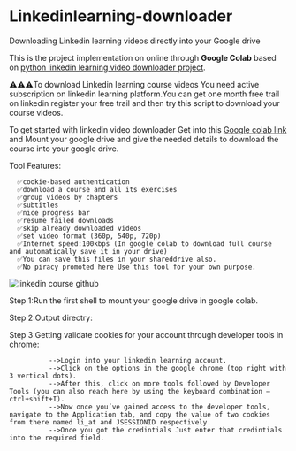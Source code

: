 # Linkedinlearning-downloader
Downloading Linkedin learning videos directly into your Google drive

This is the project implementation on online through **Google Colab** based on [python linkedin learning video downloader project](https://pypi.org/project/llvd/).

⚠️⚠️⚠️To download Linkedin learning course videos You need active subscription on linkedin learning platform.You can get one month free trail on linkedin register your free trail and then try this script to download your course videos.

To get started with linkedin video downloader Get into this [Google colab link](https://colab.research.google.com/github/LAVANSURESH/Linkedinlearning-downloader/blob/main/Linkedin-learning-video(course)%20downloader.ipynb)  and Mount your google drive and give the needed details to download the course into your google drive. 


Tool Features:

      ✅cookie-based authentication
      ✅download a course and all its exercises
      ✅group videos by chapters
      ✅subtitles
      ✅nice progress bar
      ✅resume failed downloads
      ✅skip already downloaded videos
      ✅set video format (360p, 540p, 720p)
      ✅Internet speed:100kbps (In google colab to download full course and automatically save it in your drive) 
      ✅You can save this files in your shareddrive also.
      ✅No piracy promoted here Use this tool for your own purpose.

![linkedin course github](https://user-images.githubusercontent.com/64597701/117582341-336fce80-b11f-11eb-8cc5-826352260303.png)

Step 1:Run the first shell to mount your google drive in google colab.


Step 2:Output directry:

Step 3:Getting validate cookies for your account through developer tools in chrome:

              -->Login into your linkedin learning account.
              -->Click on the options in the google chrome (top right with 3 vertical dots).
              -->After this, click on more tools followed by Developer Tools (you can also reach here by using the keyboard combination — ctrl+shift+I).
              -->Now once you’ve gained access to the developer tools, navigate to the Application tab, and copy the value of two cookies from there named li_at and JSESSIONID respectively.
              -->Once you got the credintials Just enter that credintials into the required field.
              
